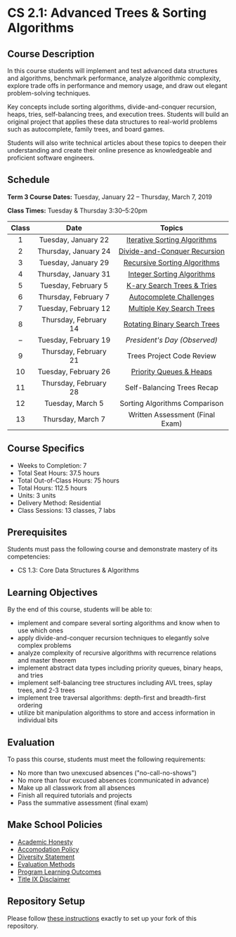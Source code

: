 # CS 2.1: Advanced Trees & Sorting Algorithms

## Course Description

In this course students will implement and test advanced data structures and algorithms, benchmark performance, analyze algorithmic complexity, explore trade offs in performance and memory usage, and draw out elegant problem-solving techniques.

Key concepts include sorting algorithms, divide-and-conquer recursion, heaps, tries, self-balancing trees, and execution trees. Students will build an original project that applies these data structures to real-world problems such as autocomplete, family trees, and board games.

Students will also write technical articles about these topics to deepen their understanding and create their online presence as knowledgeable and proficient software engineers.


## Schedule

**Term 3 Course Dates:** Tuesday, January 22 – Thursday, March 7, 2019

**Class Times:** Tuesday & Thursday 3:30–5:20pm

| Class |         Date          |              Topics               |
|:-----:|:---------------------:|:---------------------------------:|
|   1   |  Tuesday, January 22  | [Iterative Sorting Algorithms][]  |
|   2   | Thursday, January 24  | [Divide-and-Conquer Recursion][]  |
|   3   |  Tuesday, January 29  | [Recursive Sorting Algorithms][]  |
|   4   | Thursday, January 31  | [Integer Sorting Algorithms][]    |
|   5   |  Tuesday, February 5  | [K-ary Search Trees & Tries][]    |
|   6   | Thursday, February 7  | [Autocomplete Challenges][]       |
|   7   |  Tuesday, February 12 | [Multiple Key Search Trees][]     |
|   8   | Thursday, February 14 | [Rotating Binary Search Trees][]  |
|   –   |  Tuesday, February 19 | *President's Day (Observed)*      |
|   9   | Thursday, February 21 | Trees Project Code Review         |
|  10   |  Tuesday, February 26 | [Priority Queues & Heaps][]       |
|  11   | Thursday, February 28 | Self-Balancing Trees Recap        |
|  12   |  Tuesday, March 5     | Sorting Algorithms Comparison     |
|  13   | Thursday, March 7     | Written Assessment (Final Exam)   |

[Iterative Sorting Algorithms]: Lessons/SortingIterative.md
[Divide-and-Conquer Recursion]: Lessons/SortingDivideConquer.md
[Recursive Sorting Algorithms]: Lessons/SortingRecursive.md
[Integer Sorting Algorithms]: Lessons/SortingInteger.md
[Rotating Binary Search Trees]: Lessons/RotatingTrees.md
[K-ary Search Trees & Tries]: Lessons/KaryTreesTries.md
[Autocomplete Challenges]: Lessons/KaryTreesTries.md#Challenges
[Multiple Key Search Trees]: Lessons/MultipleKeyTrees.md
[Priority Queues & Heaps]: Lessons/Heaps.md


## Course Specifics

-   Weeks to Completion: 7
-   Total Seat Hours: 37.5 hours
-   Total Out-of-Class Hours: 75 hours
-   Total Hours: 112.5 hours
-   Units: 3 units
-   Delivery Method: Residential
-   Class Sessions: 13 classes, 7 labs


## Prerequisites

Students must pass the following course and demonstrate mastery of its competencies:
-   CS 1.3: Core Data Structures & Algorithms


## Learning Objectives

By the end of this course, students will be able to:
-   implement and compare several sorting algorithms and know when to use which ones
-   apply divide-and-conquer recursion techniques to elegantly solve complex problems
-   analyze complexity of recursive algorithms with recurrence relations and master theorem
-   implement abstract data types including priority queues, binary heaps, and tries
-   implement self-balancing tree structures including AVL trees, splay trees, and 2-3 trees
-   implement tree traversal algorithms: depth-first and breadth-first ordering
-   utilize bit manipulation algorithms to store and access information in individual bits


## Evaluation

To pass this course, students must meet the following requirements:
-   No more than two unexcused absences ("no-call-no-shows")
-   No more than four excused absences (communicated in advance)
-   Make up all classwork from all absences
-   Finish all required tutorials and projects
-   Pass the summative assessment (final exam)


## Make School Policies

-   [Academic Honesty](https://github.com/Product-College-Courses/Common-Syllabus-Sections/blob/master/Academic-Honesty-and-Plagiarism.md)
-   [Accomodation Policy](https://github.com/Product-College-Courses/Common-Syllabus-Sections/blob/master/Accommodation-Policy.md)
-   [Diversity Statement](https://github.com/Product-College-Courses/Common-Syllabus-Sections/blob/master/Diversity-Statement.md)
-   [Evaluation Methods](https://github.com/Product-College-Courses/Common-Syllabus-Sections/blob/master/Evaluation-Methods.md)
-   [Program Learning Outcomes](https://github.com/Product-College-Courses/Common-Syllabus-Sections/blob/master/Program-Learning-Outcomes.md)
-   [Title IX Disclaimer](https://github.com/Product-College-Courses/Common-Syllabus-Sections/blob/master/Evaluations-Title-X-Disclaimer.md)


## Repository Setup

Please follow [these instructions](Setup.md) exactly to set up your fork of this repository.

